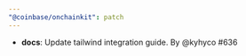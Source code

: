 ```yaml
---
"@coinbase/onchainkit": patch
---
```


- **docs**: Update tailwind integration guide. By @kyhyco #636
